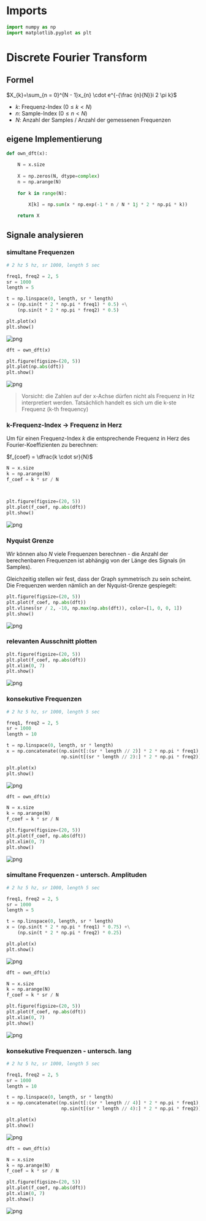 # Imports


```python
import numpy as np
import matplotlib.pyplot as plt
```

# Discrete Fourier Transform

## Formel

$X_{k}=\sum_{n = 0}^{N - 1}x_{n} \cdot e^{-{\frac {n}{N}}i 2 \pi k}$

- $k$: Frequenz-Index ($0 \le k < N$)
- $n$: Sample-Index ($0 \le n < N$)
- $N$: Anzahl der Samples / Anzahl der gemessenen Frequenzen

## eigene Implementierung


```python
def own_dft(x):
    
    N = x.size
    
    X = np.zeros(N, dtype=complex)
    n = np.arange(N)
    
    for k in range(N):
        
        X[k] = np.sum(x * np.exp(-1 * n / N * 1j * 2 * np.pi * k))

    return X
```

## Signale analysieren

### simultane Frequenzen


```python
# 2 hz 5 hz, sr 1000, length 5 sec

freq1, freq2 = 2, 5
sr = 1000
length = 5

t = np.linspace(0, length, sr * length)
x = (np.sin(t * 2 * np.pi * freq1) * 0.5) +\
    (np.sin(t * 2 * np.pi * freq2) * 0.5)

plt.plot(x)
plt.show()
```


    
![png](output_9_0.png)
    



```python
dft = own_dft(x)

plt.figure(figsize=(20, 5))
plt.plot(np.abs(dft))
plt.show()
```


    
![png](output_10_0.png)
    


> Vorsicht: die Zahlen auf der x-Achse dürfen nicht als Frequenz in Hz interpretiert werden.
> Tatsächlich handelt es sich um die k-ste Frequenz (k-th frequency)

### k-Frequenz-Index -> Frequenz in Herz

Um für einen Frequenz-Index $k$ die entsprechende Frequenz in Herz des Fourier-Koeffizienten zu berechnen:

$f_{coef} = \dfrac{k \cdot sr}{N}$


```python
N = x.size
k = np.arange(N)
f_coef = k * sr / N



plt.figure(figsize=(20, 5))
plt.plot(f_coef, np.abs(dft))
plt.show()
```


    
![png](output_13_0.png)
    


### Nyquist Grenze

Wir können also $N$ viele Frequenzen berechnen - die Anzahl der berechenbaren Frequenzen ist abhängig von der Länge des Signals (in Samples).

Gleichzeitig stellen wir fest, dass der Graph symmetrisch zu sein scheint. Die Frequenzen werden nämlich an der Nyquist-Grenze gespiegelt:


```python
plt.figure(figsize=(20, 5))
plt.plot(f_coef, np.abs(dft))
plt.vlines(sr / 2, -10, np.max(np.abs(dft)), color=[1, 0, 0, 1])
plt.show()
```


    
![png](output_15_0.png)
    


### relevanten Ausschnitt plotten


```python
plt.figure(figsize=(20, 5))
plt.plot(f_coef, np.abs(dft))
plt.xlim(0, 7)
plt.show()
```


    
![png](output_17_0.png)
    


### konsekutive Frequenzen


```python
# 2 hz 5 hz, sr 1000, length 5 sec

freq1, freq2 = 2, 5
sr = 1000
length = 10

t = np.linspace(0, length, sr * length)
x = np.concatenate((np.sin(t[:(sr * length // 2)] * 2 * np.pi * freq1),
                    np.sin(t[(sr * length // 2):] * 2 * np.pi * freq2)))

plt.plot(x)
plt.show()
```


    
![png](output_19_0.png)
    



```python
dft = own_dft(x)

N = x.size
k = np.arange(N)
f_coef = k * sr / N

plt.figure(figsize=(20, 5))
plt.plot(f_coef, np.abs(dft))
plt.xlim(0, 7)
plt.show()
```


    
![png](output_20_0.png)
    


### simultane Frequenzen - untersch. Amplituden


```python
# 2 hz 5 hz, sr 1000, length 5 sec

freq1, freq2 = 2, 5
sr = 1000
length = 5

t = np.linspace(0, length, sr * length)
x = (np.sin(t * 2 * np.pi * freq1) * 0.75) +\
    (np.sin(t * 2 * np.pi * freq2) * 0.25)

plt.plot(x)
plt.show()
```


    
![png](output_22_0.png)
    



```python
dft = own_dft(x)

N = x.size
k = np.arange(N)
f_coef = k * sr / N

plt.figure(figsize=(20, 5))
plt.plot(f_coef, np.abs(dft))
plt.xlim(0, 7)
plt.show()
```


    
![png](output_23_0.png)
    


### konsekutive Frequenzen - untersch. lang


```python
# 2 hz 5 hz, sr 1000, length 5 sec

freq1, freq2 = 2, 5
sr = 1000
length = 10

t = np.linspace(0, length, sr * length)
x = np.concatenate((np.sin(t[:(sr * length // 4)] * 2 * np.pi * freq1),
                    np.sin(t[(sr * length // 4):] * 2 * np.pi * freq2)))

plt.plot(x)
plt.show()
```


    
![png](output_25_0.png)
    



```python
dft = own_dft(x)

N = x.size
k = np.arange(N)
f_coef = k * sr / N

plt.figure(figsize=(20, 5))
plt.plot(f_coef, np.abs(dft))
plt.xlim(0, 7)
plt.show()
```


    
![png](output_26_0.png)
    

